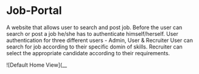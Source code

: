 # Job-Portal

A website that allows user to search and post job. Before the user can search or post a job he/she has to authenticate himself/herself.
User authentication for three different users - Admin, User & Recruiter
User can search for job according to their specific domin of skills.
Recruiter can select the appropriate candidate according to their requirements.

![Default Home View](__
